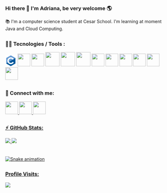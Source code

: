 <div>

### Hi there 👋 I'm Adriana, be very welcome 🌎
📚 I'm a computer science student at Cesar School. I'm learning at moment Java and Cloud Computing.

##
### 👩‍💻 Tecnologies / Tools :
<img src="https://raw.githubusercontent.com/devicons/devicon/master/icons/c/c-original.svg" height="35" width="35">
<img src="https://img.icons8.com/color/48/000000/python--v1.png" height="40" width="40"/>
<img src="https://github.com/Dricalucia/Dricalucia/assets/108764670/3f9607ac-fe69-4cab-bdd5-f59866bc396e" height="40" width="40"/>

<img src="https://github.com/Dricalucia/Dricalucia/assets/108764670/b61081da-e7c4-41fd-8721-3086f02ea1d2" height="45" width="45" />
<img src="https://github.com/Dricalucia/Dricalucia/assets/108764670/1f20f980-5300-4ae6-84c1-ad3c3d725199" height="45" width="45" />
<img src="https://github.com/Dricalucia/Dricalucia/assets/108764670/0ef52b5c-62db-4e96-9e9c-aeecacc4a315" height="45" width="45" />
<img src="https://img.icons8.com/color/48/000000/html-5--v1.png" height="40" width="40"/>
<img src="https://img.icons8.com/fluency/48/000000/github.png" height="40" width="40" />
<img src="https://img.icons8.com/color/48/000000/visual-studio-code-2019.png" height="40" width="40" />
<img src="https://github.com/Dricalucia/Dricalucia/assets/108764670/a6e47f4b-da82-4458-8d24-a3186a917f6e" height="40" width="40" />
<img src="https://github.com/Dricalucia/Dricalucia/assets/108764670/40d54dc5-96a7-4da5-9c58-9ff6b75ba09d" height="40" width="40" />
<img src="https://github.com/Dricalucia/Dricalucia/assets/108764670/03b540e6-433e-43f8-a6f9-e41fc2cbc8b2" height="40" width="40" />

##
### 📱 Connect with me:
<a href = "https://www.linkedin.com/in/adriana-rodrigues-38733921/" target = "_ blank"><img src="https://github.com/Dricalucia/Dricalucia/assets/108764670/f494d907-d7d0-4d93-9109-65c9ec688658" height="40" width="40">
<a href = "https://api.whatsapp.com/send?phone=5581999743065&text=Ol%C3%A1%2C%20Tudo%20bem%3F%20Vim%20pelo%20seu%20perfil%20do%20GitHub. " target = "_ blank"> <img src="https://img.icons8.com/color/48/000000/whatsapp--v1.png" height="40" width="40" />
 <a href = "mailto:alfr@cesar.school?&subject=&cc=&bcc=&body=alfr@cesar.school%0A"><img src="https://img.icons8.com/color/48/000000/gmail-new.png" height="40" width="40" />

##
### ⚡ GitHub Stats:
  <a href="https://github.com/Dricalucia">

  <img height = "150em" src = "https://github-readme-stats.vercel.app/api?username=Dricalucia&show_icons=true&theme=transparent&include_all_commits=true&count_private=true" />
  <img height = "150em" src = "https://github-readme-stats.vercel.app/api/top-langs/?username=Dricalucia&layout=compact&langs_count=16&theme=transparent" />

#
![Snake animation](https://github.com/leehxd/leehxd/blob/output/github-contribution-grid-snake.svg)
   
##
### Profile Visits:
   <img src="https://profile-counter.glitch.me/Dricalucia/count.svg" /> 

 </div>
